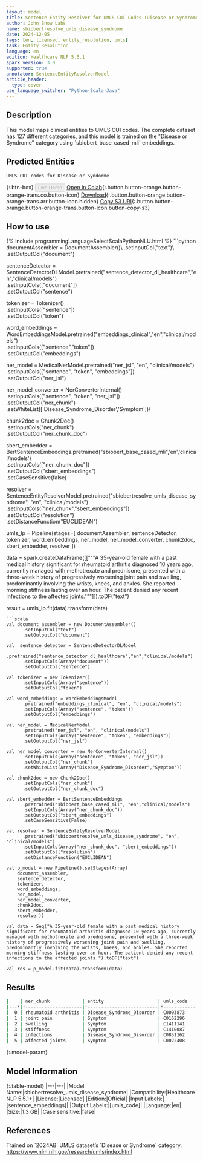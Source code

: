 ```yaml
---
layout: model
title: Sentence Entity Resolver for UMLS CUI Codes (Disease or Syndrome)
author: John Snow Labs
name: sbiobertresolve_umls_disease_syndrome
date: 2024-12-05
tags: [en, licensed, entity_resolution, umls]
task: Entity Resolution
language: en
edition: Healthcare NLP 5.5.1
spark_version: 3.0
supported: true
annotator: SentenceEntityResolverModel
article_header:
  type: cover
use_language_switcher: "Python-Scala-Java"
---
```


## Description

This model maps clinical entities to UMLS CUI codes. The complete dataset has 127 different categories, and this model is trained on the "Disease or Syndrome" category using ´sbiobert_base_cased_mli´ embeddings.

## Predicted Entities

`UMLS CUI codes for Disease or Syndorme`

{:.btn-box}
<button class="button button-orange" disabled>Live Demo</button>
[Open in Colab](https://colab.research.google.com/github/JohnSnowLabs/spark-nlp-workshop/blob/master/tutorials/Certification_Trainings/Healthcare/3.Clinical_Entity_Resolvers.ipynb){:.button.button-orange.button-orange-trans.co.button-icon}
[Download](https://s3.amazonaws.com/auxdata.johnsnowlabs.com/clinical/models/sbiobertresolve_umls_disease_syndrome_en_5.5.1_3.0_1733416522660.zip){:.button.button-orange.button-orange-trans.arr.button-icon.hidden}
[Copy S3 URI](s3://auxdata.johnsnowlabs.com/clinical/models/sbiobertresolve_umls_disease_syndrome_en_5.5.1_3.0_1733416522660.zip){:.button.button-orange.button-orange-trans.button-icon.button-copy-s3}

## How to use



<div class="tabs-box" markdown="1">
{% include programmingLanguageSelectScalaPythonNLU.html %}
```python
documentAssembler = DocumentAssembler()\
    .setInputCol("text")\
    .setOutputCol("document")

sentenceDetector = SentenceDetectorDLModel.pretrained("sentence_detector_dl_healthcare","en","clinical/models")\
    .setInputCols(["document"])\
    .setOutputCol("sentence")

tokenizer = Tokenizer()\
    .setInputCols(["sentence"])\
    .setOutputCol("token")

word_embeddings = WordEmbeddingsModel.pretrained("embeddings_clinical","en","clinical/models")\
    .setInputCols(["sentence","token"])\
    .setOutputCol("embeddings")

ner_model = MedicalNerModel.pretrained("ner_jsl", "en", "clinical/models")\
    .setInputCols(["sentence", "token", "embeddings"])\
    .setOutputCol("ner_jsl")

ner_model_converter = NerConverterInternal()\
    .setInputCols(["sentence", "token", "ner_jsl"])\
    .setOutputCol("ner_chunk")\
    .setWhiteList(['Disease_Syndrome_Disorder','Symptom'])\

chunk2doc = Chunk2Doc()\
    .setInputCols("ner_chunk")\
    .setOutputCol("ner_chunk_doc")

sbert_embedder = BertSentenceEmbeddings.pretrained("sbiobert_base_cased_mli",'en','clinical/models')\
    .setInputCols(["ner_chunk_doc"])\
    .setOutputCol("sbert_embeddings")\
    .setCaseSensitive(false)

resolver = SentenceEntityResolverModel.pretrained("sbiobertresolve_umls_disease_syndrome", "en", "clinical/models") \
    .setInputCols(["ner_chunk","sbert_embeddings"]) \
    .setOutputCol("resolution")\
    .setDistanceFunction("EUCLIDEAN")

umls_lp = Pipeline(stages=[
    documentAssembler,
    sentenceDetector,
    tokenizer,
    word_embeddings,
    ner_model,
    ner_model_converter,
    chunk2doc,
    sbert_embedder,
    resolver
])

data = spark.createDataFrame([["""A 35-year-old female with a past medical history significant for rheumatoid arthritis diagnosed 10 years ago, currently managed with methotrexate and prednisone, presented with a three-week history of progressively worsening joint pain and swelling, predominantly involving the wrists, knees, and ankles. She reported morning stiffness lasting over an hour. The patient denied any recent infections to the affected joints."""]]).toDF("text")

result = umls_lp.fit(data).transform(data)
```
```scala
val document_assembler = new DocumentAssembler()
      .setInputCol("text")
      .setOutputCol("document")

val  sentence_detector = SentenceDetectorDLModel
      .pretrained("sentence_detector_dl_healthcare","en","clinical/models")
      .setInputCols(Array("document"))
      .setOutputCol("sentence")

val tokenizer = new Tokenizer()
      .setInputCols(Array("sentence"))
      .setOutputCol("token")

val word_embeddings = WordEmbeddingsModel
      .pretrained("embeddings_clinical", "en", "clinical/models")
      .setInputCols(Array("sentence", "token"))
      .setOutputCol("embeddings")

val ner_model = MedicalNerModel
      .pretrained("ner_jsl", "en", "clinical/models")
      .setInputCols(Array("sentence", "token", "embeddings"))
      .setOutputCol("ner_jsl")

val ner_model_converter = new NerConverterInternal()
      .setInputCols(Array("sentence", "token", "ner_jsl"))
      .setOutputCol("ner_chunk")
      .setWhiteList(Array("Disease_Syndrome_Disorder","Symptom"))

val chunk2doc = new Chunk2Doc()
      .setInputCols("ner_chunk")
      .setOutputCol("ner_chunk_doc")

val sbert_embedder = BertSentenceEmbeddings
      .pretrained("sbiobert_base_cased_mli", "en","clinical/models")
      .setInputCols(Array("ner_chunk_doc"))
      .setOutputCol("sbert_embeddings")
      .setCaseSensitive(False)
    
val resolver = SentenceEntityResolverModel
      .pretrained("sbiobertresolve_umls_disease_syndrome", "en", "clinical/models")
      .setInputCols(Array("ner_chunk_doc", "sbert_embeddings"))
      .setOutputCol("resolution")
      .setDistanceFunction("EUCLIDEAN")

val p_model = new Pipeline().setStages(Array(
    document_assembler,
    sentence_detector,
    tokenizer,
    word_embeddings,
    ner_model,
    ner_model_converter,
    chunk2doc,
    sbert_embedder,
    resolver))
    
val data = Seq("A 35-year-old female with a past medical history significant for rheumatoid arthritis diagnosed 10 years ago, currently managed with methotrexate and prednisone, presented with a three-week history of progressively worsening joint pain and swelling, predominantly involving the wrists, knees, and ankles. She reported morning stiffness lasting over an hour. The patient denied any recent infections to the affected joints.").toDF("text")  

val res = p_model.fit(data).transform(data)
```
</div>

## Results

```bash
|    | ner_chunk            | entity                    | umls_code   | resolution             | all_k_results                                          | all_k_distances                              | all_k_cosine_distances                       | all_k_resolutions                                                                                                          |
|---:|:---------------------|:--------------------------|:------------|:-----------------------|:-------------------------------------------------------|:---------------------------------------------|:---------------------------------------------|:---------------------------------------------------------------------------------------------------------------------------|
|  0 | rheumatoid arthritis | Disease_Syndrome_Disorder | C0003873    | rheumatoid arthritis   | C0003873:::C0857204:::C0035436:::C3842272:::C0241786...| 0.0000:::2.6543:::3.0397:::3.7683:::3.8342...| 0.0000:::0.0104:::0.0138:::0.0213:::0.0221...| rheumatoid arthritis:::rheumatoid arthropathy:::rheumatic arthritis:::rheumatoid arthritis - rheumatism:::anarthritic rh...|
|  1 | joint pain           | Symptom                   | C0162296    | multiple joint pain    | C0162296:::C0748680:::C0423690:::C0553642:::C5700083...| 3.4499:::5.1713:::5.2817:::5.5698:::5.7625...| 0.0172:::0.0387:::0.0406:::0.0448:::0.0481...| multiple joint pain:::shoulder pain exertional:::facet joint pain:::myofascial pain:::chronic pain:::period pain:::knee ...|
|  2 | swelling             | Symptom                   | C1411141    | wandering swelling     | C1411141:::C0037580:::C0281913:::C2938877:::C0497156...| 6.0648:::6.7036:::7.2996:::7.7305:::8.1315...| 0.0556:::0.0665:::0.0784:::0.0893:::0.0991...| wandering swelling:::soft tissue swelling:::muscles swelling:::limbal swelling:::swollen glands:::vascular edema:::calab...|
|  3 | stiffness            | Symptom                   | C1410087    | stiffness; spine       | C1410087:::C0014481:::C1861404:::C0277460:::C5554232...| 7.7399:::8.8854:::8.9370:::9.0310:::9.0316...| 0.0937:::0.1219:::0.1217:::0.1238:::0.1256...| stiffness; spine:::stiff sickness:::thumbs, stiff:::scaly leg:::stiff lung:::syndrome, stiff-person:::jt stiffness nec-h...|
|  4 | infections           | Disease_Syndrome_Disorder | C0851162    | infections             | C0851162:::C0578491:::C0009450:::C0747002:::C0858744...| 0.0000:::5.3371:::5.3800:::5.3940:::5.7704...| 0.0000:::0.0453:::0.0461:::0.0463:::0.0522...| infections:::infections site:::infection:::infections op:::induced infections:::infections underlying:::infections secon...|
|  5 | affected joints      | Symptom                   | C0022408    | joint dysfunction      | C0022408:::C0409271:::C5191746:::C0231586:::C4280547...| 6.8566:::7.4435:::7.5452:::7.6765:::7.9062...| 0.0689:::0.0824:::0.0844:::0.0851:::0.0937...| joint dysfunction:::derangement of multiple joints:::disorder of joint region:::abnormal joint movement:::infected joint...|
```

{:.model-param}
## Model Information

{:.table-model}
|---|---|
|Model Name:|sbiobertresolve_umls_disease_syndrome|
|Compatibility:|Healthcare NLP 5.5.1+|
|License:|Licensed|
|Edition:|Official|
|Input Labels:|[sentence_embeddings]|
|Output Labels:|[umls_code]|
|Language:|en|
|Size:|1.3 GB|
|Case sensitive:|false|

## References

Trained on ´2024AB´ UMLS dataset’s ´Disease or Syndrome´ category. https://www.nlm.nih.gov/research/umls/index.html